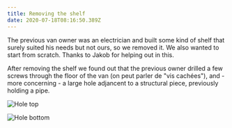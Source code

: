 ```yaml
---
title: Removing the shelf
date: 2020-07-18T08:16:50.389Z
---
```

The previous van owner was an electrician and built some kind of shelf that surely suited his needs but not ours, so we removed it. We also wanted to start from scratch. Thanks to Jakob for helping out in this.

After removing the shelf we found out that the previous owner drilled a few screws through the floor of the van (on peut parler de "vis cachées"), and - more concerning - a large hole adjancent to a structural piece, previously holding a pipe.

![Hole top](/assets/hole_top.jpg "Hole top")

![Hole bottom](/assets/hole_bottom.jpg "Hole bottom")